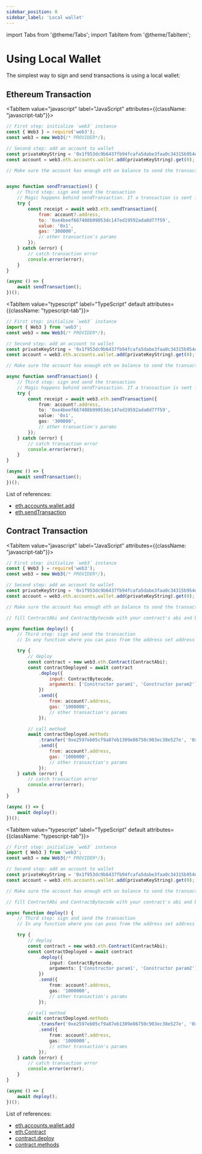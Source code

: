 ```yaml
---
sidebar_position: 0
sidebar_label: 'Local wallet'
---
```


import Tabs from '@theme/Tabs';
import TabItem from '@theme/TabItem';

# Using Local Wallet

The simplest way to sign and send transactions is using a local wallet:

## Ethereum Transaction

<Tabs groupId="prog-lang" queryString>

  <TabItem value="javascript" label="JavaScript"
  	attributes={{className: "javascript-tab"}}>

```javascript
// First step: initialize `web3` instance
const { Web3 } = require('web3');
const web3 = new Web3(/* PROVIDER*/);

// Second step: add an account to wallet
const privateKeyString = '0x1f953dc9b6437fb94fcafa5dabe3faa0c34315b954dd66f41bf53273339c6d26';
const account = web3.eth.accounts.wallet.add(privateKeyString).get(0);

// Make sure the account has enough eth on balance to send the transaction


async function sendTransaction() {
	// Third step: sign and send the transaction
	// Magic happens behind sendTransaction. If a transaction is sent from an account that exists in a wallet, it will be automatically signed.
	try {
		const receipt = await web3.eth.sendTransaction({
			from: account?.address,
			to: '0xe4beef667408b99053dc147ed19592ada0d77f59',
			value: '0x1',
			gas: '300000',
			// other transaction's params
		});
	} catch (error) {
		// catch transaction error
		console.error(error);
	}
}

(async () => {
	await sendTransaction();
})();
```

  </TabItem>
  
  <TabItem value="typescript" label="TypeScript" default 
  	attributes={{className: "typescript-tab"}}>

```typescript
// First step: initialize `web3` instance
import { Web3 } from 'web3';
const web3 = new Web3(/* PROVIDER*/);

// Second step: add an account to wallet
const privateKeyString = '0x1f953dc9b6437fb94fcafa5dabe3faa0c34315b954dd66f41bf53273339c6d26';
const account = web3.eth.accounts.wallet.add(privateKeyString).get(0);

// Make sure the account has enough eth on balance to send the transaction

async function sendTransaction() {
	// Third step: sign and send the transaction
	// Magic happens behind sendTransaction. If a transaction is sent from an account that exists in a wallet, it will be automatically signed.
	try {
		const receipt = await web3.eth.sendTransaction({
			from: account?.address,
			to: '0xe4beef667408b99053dc147ed19592ada0d77f59',
			value: '0x1',
			gas: '300000',
			// other transaction's params
		});
	} catch (error) {
		// catch transaction error
		console.error(error);
	}
}

(async () => {
	await sendTransaction();
})();
```

  </TabItem>
</Tabs>


List of references:

-   [eth.accounts.wallet.add](/api/web3-eth-accounts/class/Wallet#add)
-   [eth.sendTransaction](/api/web3-eth/class/Web3Eth#sendTransaction)

## Contract Transaction

<Tabs groupId="prog-lang" queryString>

  <TabItem value="javascript" label="JavaScript"
  	attributes={{className: "javascript-tab"}}>

```javascript
// First step: initialize `web3` instance
const { Web3 } = require('web3');
const web3 = new Web3(/* PROVIDER*/);

// Second step: add an account to wallet
const privateKeyString = '0x1f953dc9b6437fb94fcafa5dabe3faa0c34315b954dd66f41bf53273339c6d26';
const account = web3.eth.accounts.wallet.add(privateKeyString).get(0);

// Make sure the account has enough eth on balance to send the transaction

// fill ContractAbi and ContractBytecode with your contract's abi and bytecode

async function deploy() {
    // Third step: sign and send the transaction
    // In any function where you can pass from the address set address of the account that exists in a wallet, it will be automatically signed.

    try {
        // deploy
        const contract = new web3.eth.Contract(ContractAbi);
        const contractDeployed = await contract
            .deploy({
                input: ContractBytecode,
                arguments: ['Constructor param1', 'Constructor param2'],
            })
            .send({
                from: account?.address,
                gas: '1000000',
                // other transaction's params
            });

        // call method
        await contractDeployed.methods
            .transfer('0xe2597eb05cf9a87eb1309e86750c903ec38e527e', '0x1')
            .send({
                from: account?.address,
                gas: '1000000',
                // other transaction's params
            });
    } catch (error) {
        // catch transaction error
        console.error(error);
    }
}

(async () => {
    await deploy();
})();
```

  </TabItem>
  
  <TabItem value="typescript" label="TypeScript" default 
  	attributes={{className: "typescript-tab"}}>

```typescript
// First step: initialize `web3` instance
import { Web3 } from 'web3';
const web3 = new Web3(/* PROVIDER*/);

// Second step: add an account to wallet
const privateKeyString = '0x1f953dc9b6437fb94fcafa5dabe3faa0c34315b954dd66f41bf53273339c6d26';
const account = web3.eth.accounts.wallet.add(privateKeyString).get(0);

// Make sure the account has enough eth on balance to send the transaction

// fill ContractAbi and ContractBytecode with your contract's abi and bytecode

async function deploy() {
	// Third step: sign and send the transaction
	// In any function where you can pass from the address set address of the account that exists in a wallet, it will be automatically signed.

	try {
		// deploy
		const contract = new web3.eth.Contract(ContractAbi);
		const contractDeployed = await contract
			.deploy({
				input: ContractBytecode,
				arguments: ['Constructor param1', 'Constructor param2'],
			})
			.send({
				from: account?.address,
				gas: '1000000',
				// other transaction's params
			});

		// call method
		await contractDeployed.methods
			.transfer('0xe2597eb05cf9a87eb1309e86750c903ec38e527e', '0x1')
			.send({
				from: account?.address,
				gas: '1000000',
				// other transaction's params
			});
	} catch (error) {
		// catch transaction error
		console.error(error);
	}
}

(async () => {
	await deploy();
})();
```

  </TabItem>
</Tabs>


List of references:

-   [eth.accounts.wallet.add](/api/web3-eth-accounts/class/Wallet#add)
-   [eth.Contract](/api/web3-eth-contract/class/Contract)
-   [contract.deploy](/api/web3-eth-contract/class/Contract#deploy)
-   [contract.methods](/api/web3-eth-contract/class/Contract#methods)
